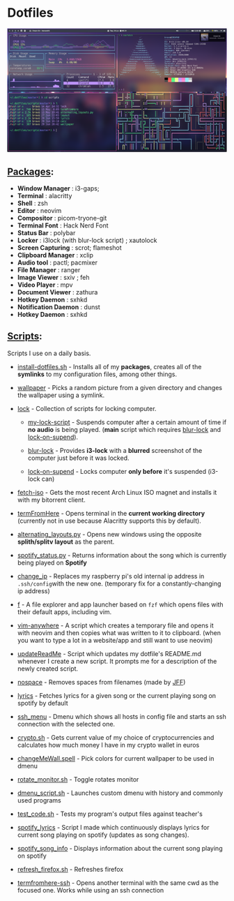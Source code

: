 # Dotfiles

![alt text](https://github.com/matildeopbravo/dotfiles/raw/master/screenshot.png "Screenshot")


## [Packages](./installation/packages.txt):

 - **Window Manager** : i3-gaps;
 - **Terminal** : alacritty
 - **Shell** : zsh
 - **Editor** : neovim
 - **Compositor** : picom-tryone-git
 - **Terminal Font** : Hack Nerd Font
 - **Status Bar** : polybar
 - **Locker** : i3lock (with blur-lock script) ; xautolock
 - **Screen Capturing** : scrot; flameshot
 - **Clipboard Manager** : xclip
 - **Audio tool** : pactl; pacmixer
 - **File Manager** : ranger
 - **Image Viewer** : sxiv ; feh
 - **Video Player** : mpv
 - **Document Viewer** : zathura
 - **Hotkey Daemon** : sxhkd
 - **Notification Daemon** : dunst
 -  **Hotkey Daemon** : sxhkd

## [Scripts](./scripts):


Scripts I use on a daily basis.
- [install-dotfiles.sh](./installation/install-dotfiles.sh) - Installs all of my **packages**, creates all of the **symlinks** to my configuration files, among other things.
- [wallpaper](.scripts/wallpaper) - Picks a random picture from a given
    directory and changes the wallpaper using a symlink.
- [lock](.scripts/lock) - Collection of scripts for locking computer.


   - [my-lock-script](./scripts/lock/my-lock-script) - Suspends computer after a certain amount of time if **no audio** is being played. (**main** script which requires [blur-lock](./scripts/lock/blur-lock) and [lock-on-supend](./scripts/lock/lock-on-suspend)).

   - [blur-lock](./scripts/lock/blur-lock) - Provides **i3-lock** with a **blurred** screenshot of the computer just before it was locked.
    - [lock-on-supend](./scripts/lock/lock-on-suspend) -  Locks computer **only before** it's suspended (i3-lock can)
- [fetch-iso](./scripts/fetch-iso) - Gets the most recent Arch Linux ISO magnet
    and installs it with my bitorrent client.
- [termFromHere](./scripts/termFromHere) - Opens terminal in the **current working directory** (currently not in use because Alacritty supports this by default).
- [alternating_layouts.py](./scripts/alternating_layouts.py) - Opens new windows using the opposite **splith/splitv layout** as the parent.
- [spotify_status.py](./scripts/spotify_status.py) - Returns information about the song which is currently being played on **Spotify**
- [change_ip](./scripts/change_ip) - Replaces my raspberry pi's old internal ip address in `.ssh/config`with the new one. (temporary fix for a constantly-changing ip address)
- [f](./scripts/f) - A file explorer and app launcher based on `fzf` which opens
    files with their default apps, including vim.
- [vim-anywhere](./scripts/vim-anywhere) - A script which creates a temporary
    file and opens it with neovim and then copies what was written to it to clipboard. (when you want to type a lot in a website/app and still want to use neovim)
- [updateReadMe](./scripts/updateReadMe) - Script which updates my dotfile's
    README.md whenever I create a new script. It prompts me for a description of
    the newly created script.
- [nospace](./scripts/nospace) - Removes spaces from filenames (made by [JFF](https://github.com/JoseFilipeFerreira/toolbelt))
- [lyrics](./scripts/lyrics) - Fetches lyrics for a given song or the current
    playing song on spotify by default
- [ssh_menu](./scripts/ssh_menu) - Dmenu which shows all hosts in config file and starts an ssh connection with the selected one.
- [crypto.sh](./scripts/crypto.sh) - Gets current value of my choice of cryptocurrencies and calculates how much money I have in my crypto wallet in euros
- [changeMeWall.spell](./scripts/changeMeWall.spell) - Pick colors for current wallpaper to be used in dmenu
- [rotate_monitor.sh](./scripts/rotate_monitor.sh) - Toggle rotates monitor
- [dmenu_script.sh](./scripts/dmenu_script.sh) - Launches custom dmenu with history and commonly used programs
- [test_code.sh](./scripts/test_code.sh) - Tests my program's output files against teacher's
- [spotify_lyrics](./scripts/spotify_lyrics) - Script I made which continuously displays lyrics for current song playing on spotify (updates as song changes).
- [spotify_song_info](./scripts/spotify_song_info) - Displays information about the current song playing on spotify
- [refresh_firefox.sh](./scripts/refresh_firefox.sh) - Refreshes firefox
- [termfromhere-ssh](./scripts/termfromhere-ssh) - Opens another terminal with the same cwd as the focused one. Works while using an ssh connection
